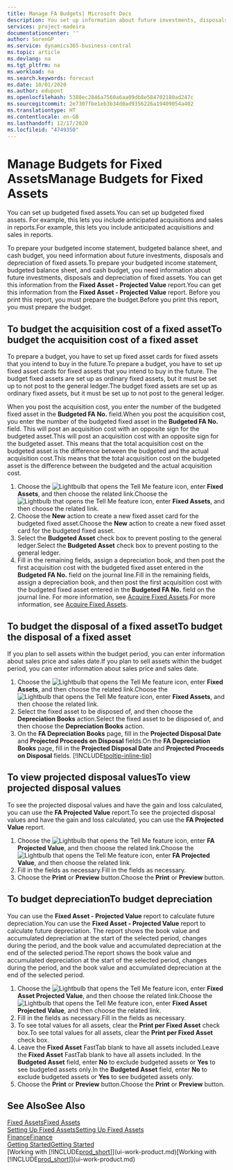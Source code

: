 ```yaml
---
title: Manage FA Budgets| Microsoft Docs
description: You set up information about future investments, disposals, and depreciation of fixed assets to help prepare budgets and forecasts.
services: project-madeira
documentationcenter: ''
author: SorenGP
ms.service: dynamics365-business-central
ms.topic: article
ms.devlang: na
ms.tgt_pltfrm: na
ms.workload: na
ms.search.keywords: forecast
ms.date: 10/01/2020
ms.author: edupont
ms.openlocfilehash: 5388ec2846a7560a6aa09db8e584702180ad247c
ms.sourcegitcommit: 2e7307fbe1eb3b34d0ad9356226a19409054a402
ms.translationtype: HT
ms.contentlocale: en-GB
ms.lasthandoff: 12/17/2020
ms.locfileid: "4749350"
---
```

# <a name="manage-budgets-for-fixed-assets"></a><span data-ttu-id="3e487-103">Manage Budgets for Fixed Assets</span><span class="sxs-lookup"><span data-stu-id="3e487-103">Manage Budgets for Fixed Assets</span></span>
<span data-ttu-id="3e487-104">You can set up budgeted fixed assets.</span><span class="sxs-lookup"><span data-stu-id="3e487-104">You can set up budgeted fixed assets.</span></span> <span data-ttu-id="3e487-105">For example, this lets you include anticipated acquisitions and sales in reports.</span><span class="sxs-lookup"><span data-stu-id="3e487-105">For example, this lets you include anticipated acquisitions and sales in reports.</span></span>  

<span data-ttu-id="3e487-106">To prepare your budgeted income statement, budgeted balance sheet, and cash budget, you need information about future investments, disposals and depreciation of fixed assets.</span><span class="sxs-lookup"><span data-stu-id="3e487-106">To prepare your budgeted income statement, budgeted balance sheet, and cash budget, you need information about future investments, disposals and depreciation of fixed assets.</span></span> <span data-ttu-id="3e487-107">You can get this information from the **Fixed Asset - Projected Value** report.</span><span class="sxs-lookup"><span data-stu-id="3e487-107">You can get this information from the **Fixed Asset - Projected Value** report.</span></span> <span data-ttu-id="3e487-108">Before you print this report, you must prepare the budget.</span><span class="sxs-lookup"><span data-stu-id="3e487-108">Before you print this report, you must prepare the budget.</span></span>  

## <a name="to-budget-the-acquisition-cost-of-a-fixed-asset"></a><span data-ttu-id="3e487-109">To budget the acquisition cost of a fixed asset</span><span class="sxs-lookup"><span data-stu-id="3e487-109">To budget the acquisition cost of a fixed asset</span></span>
<span data-ttu-id="3e487-110">To prepare a budget, you have to set up fixed asset cards for fixed assets that you intend to buy in the future.</span><span class="sxs-lookup"><span data-stu-id="3e487-110">To prepare a budget, you have to set up fixed asset cards for fixed assets that you intend to buy in the future.</span></span> <span data-ttu-id="3e487-111">The budget fixed assets are set up as ordinary fixed assets, but it must be set up to not post to the general ledger.</span><span class="sxs-lookup"><span data-stu-id="3e487-111">The budget fixed assets are set up as ordinary fixed assets, but it must be set up to not post to the general ledger.</span></span>

<span data-ttu-id="3e487-112">When you post the acquisition cost, you enter the number of the budgeted fixed asset in the **Budgeted FA No.** field.</span><span class="sxs-lookup"><span data-stu-id="3e487-112">When you post the acquisition cost, you enter the number of the budgeted fixed asset in the **Budgeted FA No.** field.</span></span> <span data-ttu-id="3e487-113">This will post an acquisition cost with an opposite sign for the budgeted asset.</span><span class="sxs-lookup"><span data-stu-id="3e487-113">This will post an acquisition cost with an opposite sign for the budgeted asset.</span></span> <span data-ttu-id="3e487-114">This means that the total acquisition cost on the budgeted asset is the difference between the budgeted and the actual acquisition cost.</span><span class="sxs-lookup"><span data-stu-id="3e487-114">This means that the total acquisition cost on the budgeted asset is the difference between the budgeted and the actual acquisition cost.</span></span>

1. <span data-ttu-id="3e487-115">Choose the ![Lightbulb that opens the Tell Me feature](media/ui-search/search_small.png "Tell me what you want to do") icon, enter **Fixed Assets**, and then choose the related link.</span><span class="sxs-lookup"><span data-stu-id="3e487-115">Choose the ![Lightbulb that opens the Tell Me feature](media/ui-search/search_small.png "Tell me what you want to do") icon, enter **Fixed Assets**, and then choose the related link.</span></span>
2. <span data-ttu-id="3e487-116">Choose the **New** action to create a new fixed asset card for the budgeted fixed asset.</span><span class="sxs-lookup"><span data-stu-id="3e487-116">Choose the **New** action to create a new fixed asset card for the budgeted fixed asset.</span></span>
3. <span data-ttu-id="3e487-117">Select the **Budgeted Asset** check box to prevent posting to the general ledger.</span><span class="sxs-lookup"><span data-stu-id="3e487-117">Select the **Budgeted Asset** check box to prevent posting to the general ledger.</span></span>
4. <span data-ttu-id="3e487-118">Fill in the remaining fields, assign a depreciation book, and then post the first acquisition cost with the budgeted fixed asset entered in the **Budgeted FA No.** field on the journal line.</span><span class="sxs-lookup"><span data-stu-id="3e487-118">Fill in the remaining fields, assign a depreciation book, and then post the first acquisition cost with the budgeted fixed asset entered in the **Budgeted FA No.** field on the journal line.</span></span> <span data-ttu-id="3e487-119">For more information, see [Acquire Fixed Assets](fa-how-acquire.md).</span><span class="sxs-lookup"><span data-stu-id="3e487-119">For more information, see [Acquire Fixed Assets](fa-how-acquire.md).</span></span>

## <a name="to-budget-the-disposal-of-a-fixed-asset"></a><span data-ttu-id="3e487-120">To budget the disposal of a fixed asset</span><span class="sxs-lookup"><span data-stu-id="3e487-120">To budget the disposal of a fixed asset</span></span>
<span data-ttu-id="3e487-121">If you plan to sell assets within the budget period, you can enter information about sales price and sales date.</span><span class="sxs-lookup"><span data-stu-id="3e487-121">If you plan to sell assets within the budget period, you can enter information about sales price and sales date.</span></span>

1. <span data-ttu-id="3e487-122">Choose the ![Lightbulb that opens the Tell Me feature](media/ui-search/search_small.png "Tell me what you want to do") icon, enter **Fixed Assets**, and then choose the related link.</span><span class="sxs-lookup"><span data-stu-id="3e487-122">Choose the ![Lightbulb that opens the Tell Me feature](media/ui-search/search_small.png "Tell me what you want to do") icon, enter **Fixed Assets**, and then choose the related link.</span></span>
2. <span data-ttu-id="3e487-123">Select the fixed asset to be disposed of, and then choose the **Depreciation Books** action.</span><span class="sxs-lookup"><span data-stu-id="3e487-123">Select the fixed asset to be disposed of, and then choose the **Depreciation Books** action.</span></span>
3. <span data-ttu-id="3e487-124">On the **FA Depreciation Books** page, fill in the **Projected Disposal Date** and **Projected Proceeds on Disposal** fields.</span><span class="sxs-lookup"><span data-stu-id="3e487-124">On the **FA Depreciation Books** page, fill in the **Projected Disposal Date** and **Projected Proceeds on Disposal** fields.</span></span> [!INCLUDE[tooltip-inline-tip](includes/tooltip-inline-tip_md.md)]

## <a name="to-view-projected-disposal-values"></a><span data-ttu-id="3e487-125">To view projected disposal values</span><span class="sxs-lookup"><span data-stu-id="3e487-125">To view projected disposal values</span></span>
<span data-ttu-id="3e487-126">To see the projected disposal values and have the gain and loss calculated, you can use the **FA Projected Value** report.</span><span class="sxs-lookup"><span data-stu-id="3e487-126">To see the projected disposal values and have the gain and loss calculated, you can use the **FA Projected Value** report.</span></span>

1. <span data-ttu-id="3e487-127">Choose the ![Lightbulb that opens the Tell Me feature](media/ui-search/search_small.png "Tell me what you want to do") icon, enter **FA Projected Value**, and then choose the related link.</span><span class="sxs-lookup"><span data-stu-id="3e487-127">Choose the ![Lightbulb that opens the Tell Me feature](media/ui-search/search_small.png "Tell me what you want to do") icon, enter **FA Projected Value**, and then choose the related link.</span></span>
2. <span data-ttu-id="3e487-128">Fill in the fields as necessary.</span><span class="sxs-lookup"><span data-stu-id="3e487-128">Fill in the fields as necessary.</span></span>
3. <span data-ttu-id="3e487-129">Choose the **Print** or **Preview** button.</span><span class="sxs-lookup"><span data-stu-id="3e487-129">Choose the **Print** or **Preview** button.</span></span>

## <a name="to-budget-depreciation"></a><span data-ttu-id="3e487-130">To budget depreciation</span><span class="sxs-lookup"><span data-stu-id="3e487-130">To budget depreciation</span></span>
<span data-ttu-id="3e487-131">You can use the **Fixed Asset - Projected Value** report to calculate future depreciation.</span><span class="sxs-lookup"><span data-stu-id="3e487-131">You can use the **Fixed Asset - Projected Value** report to calculate future depreciation.</span></span> <span data-ttu-id="3e487-132">The report shows the book value and accumulated depreciation at the start of the selected period, changes during the period, and the book value and accumulated depreciation at the end of the selected period.</span><span class="sxs-lookup"><span data-stu-id="3e487-132">The report shows the book value and accumulated depreciation at the start of the selected period, changes during the period, and the book value and accumulated depreciation at the end of the selected period.</span></span>

1. <span data-ttu-id="3e487-133">Choose the ![Lightbulb that opens the Tell Me feature](media/ui-search/search_small.png "Tell me what you want to do") icon, enter **Fixed Asset Projected Value**, and then choose the related link.</span><span class="sxs-lookup"><span data-stu-id="3e487-133">Choose the ![Lightbulb that opens the Tell Me feature](media/ui-search/search_small.png "Tell me what you want to do") icon, enter **Fixed Asset Projected Value**, and then choose the related link.</span></span>
2. <span data-ttu-id="3e487-134">Fill in the fields as necessary.</span><span class="sxs-lookup"><span data-stu-id="3e487-134">Fill in the fields as necessary.</span></span>
3. <span data-ttu-id="3e487-135">To see total values for all assets, clear the **Print per Fixed Asset** check box.</span><span class="sxs-lookup"><span data-stu-id="3e487-135">To see total values for all assets, clear the **Print per Fixed Asset** check box.</span></span>
4. <span data-ttu-id="3e487-136">Leave the **Fixed Asset** FastTab blank to have all assets included.</span><span class="sxs-lookup"><span data-stu-id="3e487-136">Leave the **Fixed Asset** FastTab blank to have all assets included.</span></span> <span data-ttu-id="3e487-137">In the **Budgeted Asset** field, enter **No** to exclude budgeted assets or **Yes** to see budgeted assets only.</span><span class="sxs-lookup"><span data-stu-id="3e487-137">In the **Budgeted Asset** field, enter **No** to exclude budgeted assets or **Yes** to see budgeted assets only.</span></span>
5. <span data-ttu-id="3e487-138">Choose the **Print** or **Preview** button.</span><span class="sxs-lookup"><span data-stu-id="3e487-138">Choose the **Print** or **Preview** button.</span></span>

## <a name="see-also"></a><span data-ttu-id="3e487-139">See Also</span><span class="sxs-lookup"><span data-stu-id="3e487-139">See Also</span></span>
[<span data-ttu-id="3e487-140">Fixed Assets</span><span class="sxs-lookup"><span data-stu-id="3e487-140">Fixed Assets</span></span>](fa-manage.md)  
[<span data-ttu-id="3e487-141">Setting Up Fixed Assets</span><span class="sxs-lookup"><span data-stu-id="3e487-141">Setting Up Fixed Assets</span></span>](fa-setup.md)  
[<span data-ttu-id="3e487-142">Finance</span><span class="sxs-lookup"><span data-stu-id="3e487-142">Finance</span></span>](finance.md)  
[<span data-ttu-id="3e487-143">Getting Started</span><span class="sxs-lookup"><span data-stu-id="3e487-143">Getting Started</span></span>](product-get-started.md)  
<span data-ttu-id="3e487-144">[Working with [!INCLUDE[prod_short](includes/prod_short.md)]](ui-work-product.md)</span><span class="sxs-lookup"><span data-stu-id="3e487-144">[Working with [!INCLUDE[prod_short](includes/prod_short.md)]](ui-work-product.md)</span></span>
